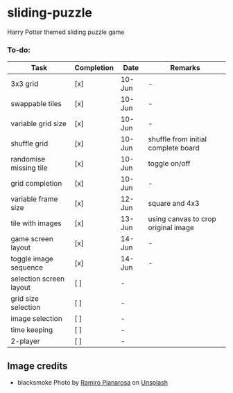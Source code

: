 # sliding-puzzle
Harry Potter themed sliding puzzle game

### To-do:
Task | Completion | Date | Remarks
------------ | ------------- | ------------- | -------------
3x3 grid | [x] | 10-Jun | -
swappable tiles | [x] | 10-Jun | -
variable grid size | [x] | 10-Jun | -
shuffle grid | [x] | 10-Jun | shuffle from initial complete board
randomise missing tile | [x] | 10-Jun | toggle on/off
grid completion | [x] | 10-Jun | -
variable frame size | [x] | 12-Jun | square and 4x3
tile with images | [x] | 13-Jun | using canvas to crop original image
game screen layout | [x] | 14-Jun | -
toggle image sequence | [x] | 14-Jun | -
selection screen layout | [ ] | -
grid size selection | [ ] | -
image selection | [ ] | -
time keeping | [ ] | -
2-player | [ ] | -

## Image credits
- blacksmoke Photo by [Ramiro Pianarosa](https://unsplash.com/@rpianarosa?utm_source=unsplash&utm_medium=referral&utm_content=creditCopyText) on [Unsplash](https://unsplash.com/photos/MqYjJ69yxyI?utm_source=unsplash&utm_medium=referral&utm_content=creditCopyText)
  